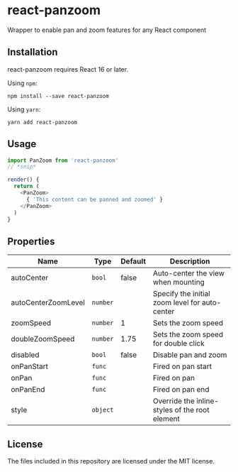 # react-panzoom
Wrapper to enable pan and zoom features for any React component

## Installation
react-panzoom requires React 16 or later.

Using `npm`:
```shell
npm install --save react-panzoom
```

Using `yarn`:
```shell
yarn add react-panzoom
```

## Usage

```js
import PanZoom from 'react-panzoom'
// *snip*

render() {
  return (
    <PanZoom>
      { 'This content can be panned and zoomed' }
    </PanZoom>
  )
}
```

## Properties
|Name|Type|Default|Description|
|---|---|---|---|
|autoCenter|`bool`|false|Auto-center the view when mounting|
|autoCenterZoomLevel|`number`| |Specify the initial zoom level for auto-center|
|zoomSpeed|`number`|1|Sets the zoom speed|
|doubleZoomSpeed|`number`|1.75|Sets the zoom speed for double click|
|disabled|`bool`|false|Disable pan and zoom|
|onPanStart|`func`| |Fired on pan start|
|onPan|`func`| |Fired on pan|
|onPanEnd|`func`| |Fired on pan end|
|style|`object`| |Override the inline-styles of the root element|

## License

The files included in this repository are licensed under the MIT license.

